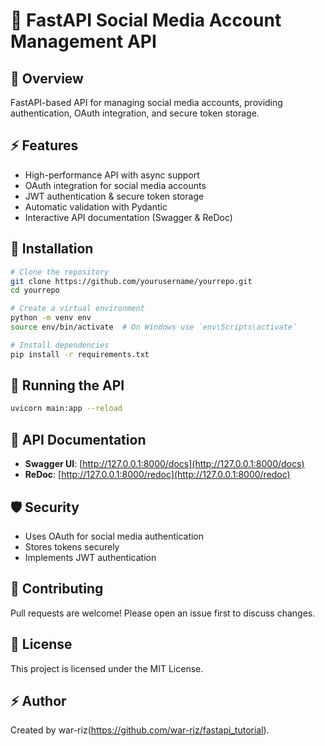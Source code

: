 # 🚀 FastAPI Social Media Account Management API

## 📌 Overview
FastAPI-based API for managing social media accounts, providing authentication, OAuth integration, and secure token storage.

## ⚡ Features
- High-performance API with async support
- OAuth integration for social media accounts
- JWT authentication & secure token storage
- Automatic validation with Pydantic
- Interactive API documentation (Swagger & ReDoc)

## 🔧 Installation
```bash
# Clone the repository
git clone https://github.com/yourusername/yourrepo.git
cd yourrepo

# Create a virtual environment
python -m venv env
source env/bin/activate  # On Windows use `env\Scripts\activate`

# Install dependencies
pip install -r requirements.txt
```

## 🚀 Running the API
```bash
uvicorn main:app --reload
```

## 📄 API Documentation
- **Swagger UI**: [http://127.0.0.1:8000/docs](http://127.0.0.1:8000/docs)
- **ReDoc**: [http://127.0.0.1:8000/redoc](http://127.0.0.1:8000/redoc)
 

## 🛡 Security
- Uses OAuth for social media authentication
- Stores tokens securely
- Implements JWT authentication

## 🤝 Contributing
Pull requests are welcome! Please open an issue first to discuss changes.

## 📜 License
This project is licensed under the MIT License. 

## ⚡ Author
Created by war-riz(https://github.com/war-riz/fastapi_tutorial).

